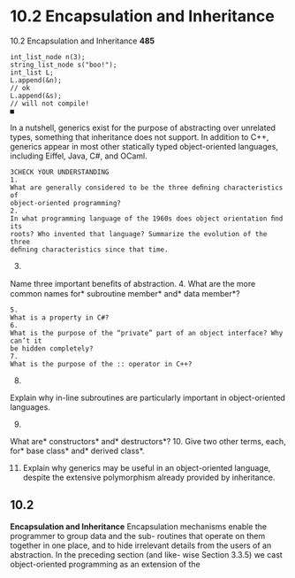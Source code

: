 # 10.2 Encapsulation and Inheritance

10.2 Encapsulation and Inheritance
**485**

```
int_list_node n(3);
string_list_node s("boo!");
int_list L;
L.append(&n);
// ok
L.append(&s);
// will not compile!
■
```

In a nutshell, generics exist for the purpose of abstracting over unrelated types,
something that inheritance does not support. In addition to C++, generics appear
in most other statically typed object-oriented languages, including Eiffel, Java, C#,
and OCaml.

```
3CHECK YOUR UNDERSTANDING
1.
What are generally considered to be the three deﬁning characteristics of
object-oriented programming?
2.
In what programming language of the 1960s does object orientation ﬁnd its
roots? Who invented that language? Summarize the evolution of the three
deﬁning characteristics since that time.
```

3.
Name three important beneﬁts of abstraction.
4.
What are the more common names for* subroutine member* and* data member*?

```
5.
What is a property in C#?
6.
What is the purpose of the “private” part of an object interface? Why can’t it
be hidden completely?
7.
What is the purpose of the :: operator in C++?
```

8.
Explain why in-line subroutines are particularly important in object-oriented
languages.

9.
What are* constructors* and* destructors*?
10. Give two other terms, each, for* base class* and* derived class*.

11. Explain why generics may be useful in an object-oriented language, despite
the extensive polymorphism already provided by inheritance.

## 10.2

**Encapsulation and Inheritance**
Encapsulation mechanisms enable the programmer to group data and the sub-
routines that operate on them together in one place, and to hide irrelevant
details from the users of an abstraction.
In the preceding section (and like-
wise Section 3.3.5) we cast object-oriented programming as an extension of the

